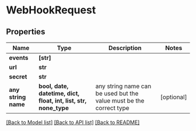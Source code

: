 # WebHookRequest


## Properties
Name | Type | Description | Notes
------------ | ------------- | ------------- | -------------
**events** | **[str]** |  | 
**url** | **str** |  | 
**secret** | **str** |  | 
**any string name** | **bool, date, datetime, dict, float, int, list, str, none_type** | any string name can be used but the value must be the correct type | [optional]

[[Back to Model list]](../README.md#documentation-for-models) [[Back to API list]](../README.md#documentation-for-api-endpoints) [[Back to README]](../README.md)


